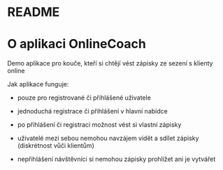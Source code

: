 # README

# O aplikaci OnlineCoach

Demo aplikace pro kouče, kteří si chtějí vést zápisky ze 
sezení s klienty online

Jak aplikace funguje:

* pouze pro registrované či přihlášené uživatele

* jednoduchá registrace či přihlášení v hlavní nabídce

* po přihlášení či registraci možnost vést si vlastní zápisky

* uživatelé mezi sebou nemohou navzájem vidět a sdílet zápisky (diskrétnost vůči klientům)

* nepřihlášení návštěvníci si nemohou zápisky prohlížet ani je vytvářet
